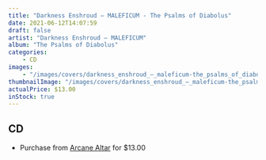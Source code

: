 ```yaml
---
title: "Darkness Enshroud ‎– MALEFICUM - The Psalms of Diabolus"
date: 2021-06-12T14:07:59
draft: false
artist: "Darkness Enshroud ‎– MALEFICUM"
album: "The Psalms of Diabolus"
categories:
    - CD
images:
    - "/images/covers/darkness_enshroud_‎–_maleficum-the_psalms_of_diabolus.png"
thumbnailImage: "/images/covers/darkness_enshroud_‎–_maleficum-the_psalms_of_diabolus-thumb.png"
actualPrice: $13.00
inStock: true
---
```


## CD
* Purchase from [Arcane Altar](https://arcanealtar.bigcartel.com/product/darkness-enshroud-maleficum-the-psalms-of-diabolus-cd) for $13.00
